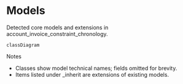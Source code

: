 # Models

Detected core models and extensions in account_invoice_constraint_chronology.

```mermaid
classDiagram
```

Notes
- Classes show model technical names; fields omitted for brevity.
- Items listed under _inherit are extensions of existing models.
